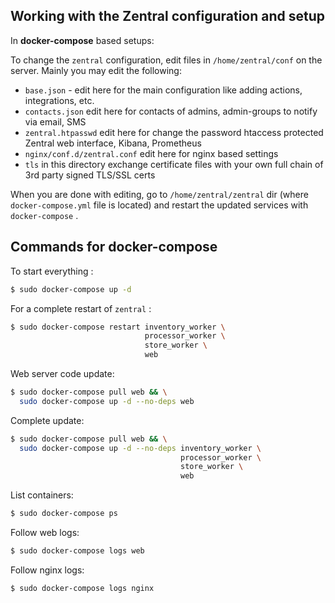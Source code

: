 ## Working with the Zentral configuration and setup

In **docker-compose** based setups:

To change the `zentral` configuration, edit files in `/home/zentral/conf` on the server. Mainly you may edit the following:

- `base.json` - edit here for the main configuration like adding actions, integrations, etc. 
- `contacts.json` edit here for contacts of admins, admin-groups to notify via email, SMS
- `zentral.htpasswd` edit here for change the password htaccess protected Zentral web interface, Kibana, Prometheus
- `nginx/conf.d/zentral.conf` edit here for nginx based settings
- `tls` in this directory exchange certificate files with your own full chain of 3rd party signed TLS/SSL certs

When you are done with editing, go to `/home/zentral/zentral` dir (where `docker-compose.yml` file is located) and restart the updated services with `docker-compose` .

## Commands for docker-compose

To start everything :

```bash
$ sudo docker-compose up -d
```

For a complete restart of `zentral` :

```bash
$ sudo docker-compose restart inventory_worker \
                              processor_worker \
                              store_worker \
                              web
```

Web server code update:

```bash
$ sudo docker-compose pull web && \
  sudo docker-compose up -d --no-deps web
```

Complete update:

```bash
$ sudo docker-compose pull web && \
  sudo docker-compose up -d --no-deps inventory_worker \
                                      processor_worker \
                                      store_worker \
                                      web
```

List containers:

```bash
$ sudo docker-compose ps
```

Follow web logs:

```bash
$ sudo docker-compose logs web
```

Follow nginx logs:

```bash
$ sudo docker-compose logs nginx
```

